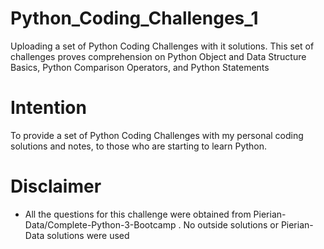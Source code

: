 # Python_Coding_Challenges_1
Uploading a set of Python Coding Challenges with it solutions. This set of challenges proves comprehension on Python Object and Data Structure Basics, Python Comparison Operators, and Python Statements

# Intention
To provide a set of Python Coding Challenges with my personal coding solutions and notes, to those who are starting to learn Python. 

# Disclaimer
- All the questions for this challenge were obtained from Pierian-Data/Complete-Python-3-Bootcamp . No outside solutions or Pierian-Data solutions were used

